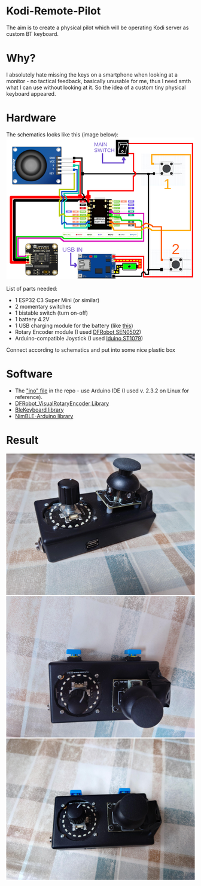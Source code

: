 # Kodi-Remote-Pilot
The aim is to create a physical pilot which will be operating Kodi server as custom BT keyboard.

# Why?
I absolutely hate missing the keys on a smartphone when looking at a monitor - no tactical feedback, basically unusable for me, thus I need smth what I can use without looking at it.
So the idea of a custom tiny physical keyboard appeared.

# Hardware
The schematics looks like this (image below):
![schematics](kodi_pilot.png)

List of parts needed:
* 1 ESP32 C3 Super Mini (or similar)
* 2 momentary switches
* 1 bistable switch (turn on-off)
* 1 battery 4.2V
* 1 USB charging module for the battery (like [this](https://botland.store/charger-modules-for-li-po-batteries/6944-lipol-charger-tp4056-1s-37v-microusb-with-5904422375355.html))
* Rotary Encoder module (I used [DFRobot SEN0502](https://wiki.dfrobot.com/SKU_SEN0502_Rotary_Encoder_Module_I2C))
* Arduino-compatible Joystick (I used [Iduino ST1079](https://botland.store/joystick/1942-thumb-joystick-5904422356231.html))

Connect according to schematics and put into some nice plastic box

# Software

* The ["ino" file](kodi_remote.ino) in the repo - use Arduino IDE (I used v. 2.3.2 on Linux for reference).
* [DFRobot_VisualRotaryEncoder Library](https://github.com/DFRobot/DFRobot_VisualRotaryEncoder)
* [BleKeyboard library](https://github.com/oden-umaru/ESP32C3-BLE-Keyboard)
* [NimBLE-Arduino library](https://github.com/h2zero/NimBLE-Arduino)

# Result

![View 1](result1.png)
![View 2](result2.png)
![View 3](result3.png)
